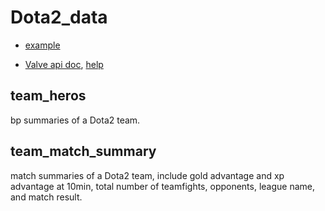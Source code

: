 # Dota2_data

* [example](https://medium.com/@waprin/python-and-dota2-analyzing-team-liquids-io-success-and-failure-7d44cc5979b2)

* [Valve api doc](https://wiki.teamfortress.com/wiki/WebAPI#Dota_2), [help](https://dev.dota2.com/showthread.php?t=58317)

## team_heros

bp summaries of a Dota2 team.

## team_match_summary

match summaries of a Dota2 team, include gold advantage and xp advantage at 10min, total number of teamfights, opponents, league name, and
match result.

